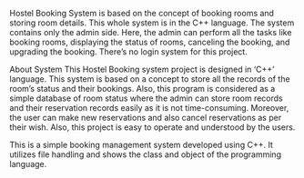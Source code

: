 Hostel Booking System is based on the concept of booking rooms and storing room details. 
This whole system is in the C++ language. 
The system contains only the admin side. 
Here, 
the admin can perform all the tasks like booking rooms, 
displaying the status of rooms, 
canceling the booking, 
and upgrading the booking. 
There’s no login system for this project.

About System
This Hostel Booking system project is designed in ‘C++’ language.
This system is based on a concept to store all the records of the room’s status and their bookings. 
Also, this program is considered as a simple database of room status 
where the admin can store room records and their reservation records easily as it is not time-consuming.
Moreover, the user can make new reservations and also cancel reservations as per their wish.
Also, this project is easy to operate and understood by the users.

This is a simple booking management system developed using C++. It utilizes file handling and shows the class and object of the programming language.
